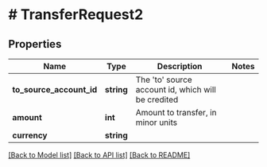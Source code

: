 # # TransferRequest2

## Properties

Name | Type | Description | Notes
------------ | ------------- | ------------- | -------------
**to_source_account_id** | **string** | The &#39;to&#39; source account id, which will be credited |
**amount** | **int** | Amount to transfer, in minor units |
**currency** | **string** |  |

[[Back to Model list]](../../README.md#models) [[Back to API list]](../../README.md#endpoints) [[Back to README]](../../README.md)
